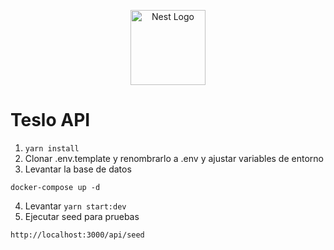<p align="center">
  <a href="http://nestjs.com/" target="blank"><img src="https://nestjs.com/img/logo-small.svg" width="120" alt="Nest Logo" /></a>
</p>

# Teslo API

1. `yarn install`
2. Clonar .env.template y renombrarlo a .env y ajustar variables de entorno
3. Levantar la base de datos
```
docker-compose up -d
```
4. Levantar `yarn start:dev`
5. Ejecutar seed para pruebas
```
http://localhost:3000/api/seed
```